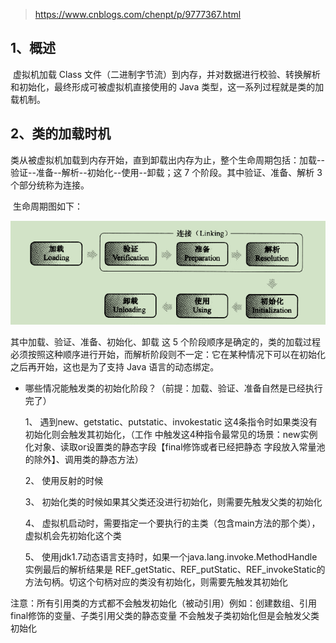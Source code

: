 >  https://www.cnblogs.com/chenpt/p/9777367.html 

## 1、概述

​		虚拟机加载 Class 文件（二进制字节流）到内存，并对数据进行校验、转换解析和初始化，最终形成可被虚拟机直接使用的 Java 类型，这一系列过程就是类的加载机制。

## 2、类的加载时机

​		类从被虚拟机加载到内存开始，直到卸载出内存为止，整个生命周期包括：加载--验证--准备--解析--初始化--使用--卸载；这 7 个阶段。其中验证、准备、解析 3 个部分统称为连接。

​	生命周期图如下：

![ClassLoadProcess](assets/ClassLoadProcess.png)

其中加载、验证、准备、初始化、卸载 这 5 个阶段顺序是确定的，类的加载过程必须按照这种顺序进行开始，而解析阶段则不一定：它在某种情况下可以在初始化之后再开始，这也是为了支持 Java 语言的动态绑定。

- 哪些情况能触发类的初始化阶段？（前提：加载、验证、准备自然是已经执行完了）

  1、 遇到new、getstatic、putstatic、invokestatic 这4条指令时如果类没有初始化则会触发其初始化，（工作		中触发这4种指令最常见的场景：new实例化对象、读取or设置类的静态字段【final修饰或者已经把静态		字段放入常量池的除外】、调用类的静态方法） 

  2、 使用反射的时候 

  3、 初始化类的时候如果其父类还没进行初始化，则需要先触发父类的初始化 

  4、 虚拟机启动时，需要指定一个要执行的主类（包含main方法的那个类），虚拟机会先初始化这个类 

  5、 使用jdk1.7动态语言支持时，如果一个java.lang.invoke.MethodHandle实例最后的解析结果是				      REF_getStatic、REF_putStatic、REF_invokeStatic的方法句柄。切这个句柄对应的类没有初始化，则需要先触发其初始化 

注意：所有引用类的方式都不会触发初始化（被动引用）例如：创建数组、引用final修饰的变量、子类引用父类的静态变量 不会触发子类初始化但是会触发父类初始化 

